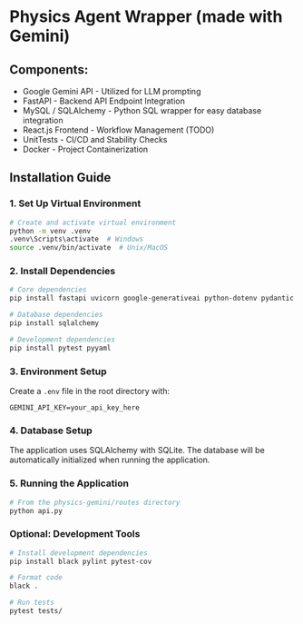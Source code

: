 # Physics Agent Wrapper (made with Gemini)

## Components:
- Google Gemini API - Utilized for LLM prompting
- FastAPI - Backend API Endpoint Integration
- MySQL / SQLAlchemy - Python SQL wrapper for easy database integration
- React.js Frontend - Workflow Management (TODO)
- UnitTests - CI/CD and Stability Checks
- Docker - Project Containerization

## Installation Guide

### 1. Set Up Virtual Environment
```bash
# Create and activate virtual environment
python -m venv .venv
.venv\Scripts\activate  # Windows
source .venv/bin/activate  # Unix/MacOS
```

### 2. Install Dependencies
```bash
# Core dependencies
pip install fastapi uvicorn google-generativeai python-dotenv pydantic

# Database dependencies
pip install sqlalchemy

# Development dependencies
pip install pytest pyyaml
```

### 3. Environment Setup
Create a `.env` file in the root directory with:
```
GEMINI_API_KEY=your_api_key_here
```

### 4. Database Setup
The application uses SQLAlchemy with SQLite. The database will be automatically initialized when running the application.

### 5. Running the Application
```bash
# From the physics-gemini/routes directory
python api.py
```

### Optional: Development Tools
```bash
# Install development dependencies
pip install black pylint pytest-cov

# Format code
black .

# Run tests
pytest tests/
```

